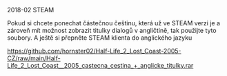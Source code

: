 2018-02 STEAM

Pokud si chcete ponechat částečnou češtinu, která už ve STEAM verzi je a zároveň mít možnost zobrazit titulky dialogů v angličtině, tak použijte tyto soubory. A ještě si přepněte STEAM klienta do anglického jazyku

https://github.com/hornster02/Half-Life_2_Lost_Coast-2005-CZ/raw/main/Half-Life_2_Lost_Coast__2005_castecna_cestina_+_anglicke_titulky.rar
